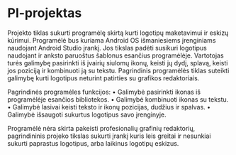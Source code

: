 # PI-projektas

Projekto tiklas sukurti programėlę skirtą kurti logotipų maketavimui ir eskizų kūrimui. Programėlė bus kuriama Android OS išmaniesiems įrenginiams naudojant Android Studio įrankį. Jos tikslas padėti susikuri logotipus naudojant ir anksto paruoštus šablonus esančius programėlėje. Vartotojas turės galimybę pasirinkti iš įvairių siulomų ikonų, keisti jų dydį, splavą, keisti jos poziciją ir kombinuoti ją su tekstu. Pagrindinis programėlės tiklas suteikti galimybę kurti logotipus neturint patirties su grafikos redaktoriais. 

Pagrindinės programėles funkcijos:
•	Galimybė pasirinkti ikonas iš programėlėje esančios bibliotekos.
•	Galimybė kombinuoti ikonas su tekstu.
•	Galimybė lasivai keisti teksto ir ikonų pozicijas, dudžius ir spalvas.
•	Galimybė išsaugoti sukurtus logotipus savo įrenginyje.

Programėlė nėra skirta pakeisti profesionalių grafinių redaktorių, pagrindininis projeko tikslas sukurti įrankį kuris leis greitai ir nesunkiai sukurti paprastus logotipus, arba laikinus logotipų eskizus.
